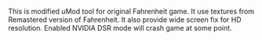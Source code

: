 This is modified uMod tool for original Fahrenheit game.
It use textures from Remastered version of Fahrenheit.
It also provide wide screen fix for HD resolution.
Enabled NVIDIA DSR mode will crash game at some point.
